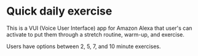 # Quick daily exercise

This is a VUI (Voice User Interface) app for Amazon Alexa that user's can activate to put them through a stretch routine,
warm-up, and exercise.

Users have options between 2, 5, 7, and 10 minute exercises.

